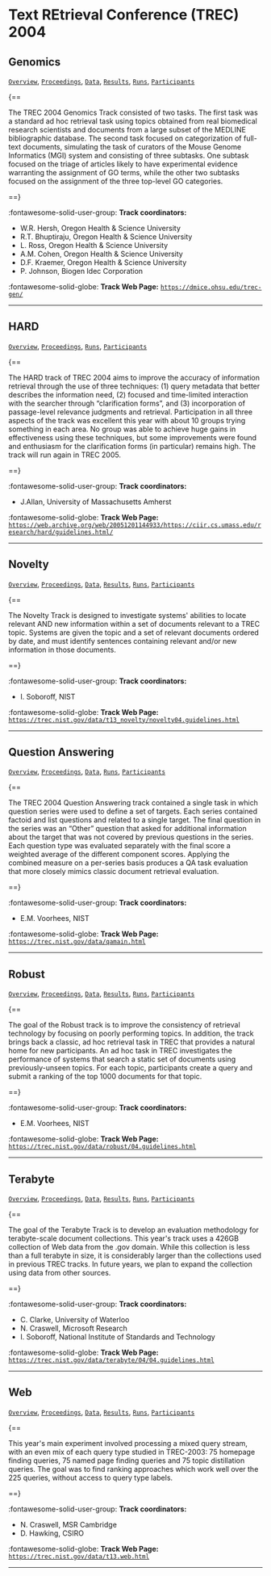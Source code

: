 # Text REtrieval Conference (TREC) 2004 

## Genomics

[`Overview`](./genomics/overview.md), [`Proceedings`](./genomics/proceedings.md), [`Data`](./genomics/data.md), [`Results`](./genomics/results.md), [`Runs`](./genomics/runs.md), [`Participants`](./genomics/participants.md)

{==

The TREC 2004 Genomics Track consisted of two tasks. The first task was a standard ad hoc retrieval task using topics obtained from real biomedical research scientists and documents from a large subset of the MEDLINE bibliographic database. The second task focused on categorization of full-text documents, simulating the task of curators of the Mouse Genome Informatics (MGI) system and consisting of three subtasks. One subtask focused on the triage of articles likely to have experimental evidence warranting the assignment of GO terms, while the other two subtasks focused on the assignment of the three top-level GO categories.

==}

:fontawesome-solid-user-group: **Track coordinators:**

- W.R. Hersh, Oregon Health & Science University 
- R.T. Bhuptiraju, Oregon Health & Science University 
- L. Ross, Oregon Health & Science University 
- A.M. Cohen, Oregon Health & Science University 
- D.F. Kraemer, Oregon Health & Science University 
- P. Johnson, Biogen Idec Corporation 


:fontawesome-solid-globe: **Track Web Page:** [`https://dmice.ohsu.edu/trec-gen/`](https://dmice.ohsu.edu/trec-gen/) 

---

## HARD

[`Overview`](./HARD/overview.md), [`Proceedings`](./HARD/proceedings.md), [`Runs`](./HARD/runs.md), [`Participants`](./HARD/participants.md)

{==

The HARD track of TREC 2004 aims to improve the accuracy of information retrieval through the use of three techniques: (1) query metadata that better describes the information need, (2) focused and time-limited interaction with the searcher through “clarification forms”, and (3) incorporation of passage-level relevance judgments and retrieval. Participation in all three aspects of the track was excellent this year with about 10 groups trying something in each area. No group was able to achieve huge gains in effectiveness using these techniques, but some improvements were found and enthusiasm for the clarification forms (in particular) remains high. The track will run again in TREC 2005.

==}

:fontawesome-solid-user-group: **Track coordinators:**

- J.Allan, University of Massachusetts Amherst 


:fontawesome-solid-globe: **Track Web Page:** [`https://web.archive.org/web/20051201144933/https://ciir.cs.umass.edu/research/hard/guidelines.html/`](https://web.archive.org/web/20051201144933/https://ciir.cs.umass.edu/research/hard/guidelines.html/) 

---

## Novelty

[`Overview`](./novelty/overview.md), [`Proceedings`](./novelty/proceedings.md), [`Data`](./novelty/data.md), [`Results`](./novelty/results.md), [`Runs`](./novelty/runs.md), [`Participants`](./novelty/participants.md)

{==

The Novelty Track is designed to investigate systems' abilities to locate relevant AND new information within a set of documents relevant to a TREC topic. Systems are given the topic and a set of relevant documents ordered by date, and must identify sentences containing relevant and/or new information in those documents.

==}

:fontawesome-solid-user-group: **Track coordinators:**

- I. Soboroff, NIST 


:fontawesome-solid-globe: **Track Web Page:** [`https://trec.nist.gov/data/t13_novelty/novelty04.guidelines.html`](https://trec.nist.gov/data/t13_novelty/novelty04.guidelines.html) 

---

## Question Answering

[`Overview`](./qa/overview.md), [`Proceedings`](./qa/proceedings.md), [`Data`](./qa/data.md), [`Runs`](./qa/runs.md), [`Participants`](./qa/participants.md)

{==

The TREC 2004 Question Answering track contained a single task in which question series were used to define a set of targets. Each series contained factoid and list questions and related to a single target. The final question in the series was an “Other” question that asked for additional information about the target that was not covered by previous questions in the series. Each question type was evaluated separately with the final score a weighted average of the different component scores. Applying the combined measure on a per-series basis produces a QA task evaluation that more closely mimics classic document retrieval evaluation.

==}

:fontawesome-solid-user-group: **Track coordinators:**

- E.M. Voorhees, NIST 


:fontawesome-solid-globe: **Track Web Page:** [`https://trec.nist.gov/data/qamain.html`](https://trec.nist.gov/data/qamain.html) 

---

## Robust

[`Overview`](./robust/overview.md), [`Proceedings`](./robust/proceedings.md), [`Data`](./robust/data.md), [`Results`](./robust/results.md), [`Runs`](./robust/runs.md), [`Participants`](./robust/participants.md)

{==

The goal of the Robust track is to improve the consistency of retrieval technology by focusing on poorly performing topics. In addition, the track brings back a classic, ad hoc retrieval task in TREC that provides a natural home for new participants. An ad hoc task in TREC investigates the performance of systems that search a static set of documents using previously-unseen topics. For each topic, participants create a query and submit a ranking of the top 1000 documents for that topic.

==}

:fontawesome-solid-user-group: **Track coordinators:**

- E.M. Voorhees, NIST 


:fontawesome-solid-globe: **Track Web Page:** [`https://trec.nist.gov/data/robust/04.guidelines.html`](https://trec.nist.gov/data/robust/04.guidelines.html) 

---

## Terabyte

[`Overview`](./terabyte/overview.md), [`Proceedings`](./terabyte/proceedings.md), [`Data`](./terabyte/data.md), [`Results`](./terabyte/results.md), [`Runs`](./terabyte/runs.md), [`Participants`](./terabyte/participants.md)

{==

The goal of the Terabyte Track is to develop an evaluation methodology for terabyte-scale document collections. This year's track uses a 426GB collection of Web data from the .gov domain. While this collection is less than a full terabyte in size, it is considerably larger than the collections used in previous TREC tracks. In future years, we plan to expand the collection using data from other sources.

==}

:fontawesome-solid-user-group: **Track coordinators:**

- C. Clarke, University of Waterloo 
- N. Craswell, Microsoft Research 
- I. Soboroff, National Institute of Standards and Technology 


:fontawesome-solid-globe: **Track Web Page:** [`https://trec.nist.gov/data/terabyte/04/04.guidelines.html`](https://trec.nist.gov/data/terabyte/04/04.guidelines.html) 

---

## Web

[`Overview`](./web/overview.md), [`Proceedings`](./web/proceedings.md), [`Data`](./web/data.md), [`Results`](./web/results.md), [`Runs`](./web/runs.md), [`Participants`](./web/participants.md)

{==

This year's main experiment involved processing a mixed query stream, with an even mix of each query type studied in TREC-2003: 75 homepage finding queries, 75 named page finding queries and 75 topic distillation queries. The goal was to find ranking approaches which work well over the 225 queries, without access to query type labels.

==}

:fontawesome-solid-user-group: **Track coordinators:**

- N. Craswell, MSR Cambridge 
- D. Hawking, CSIRO 


:fontawesome-solid-globe: **Track Web Page:** [`https://trec.nist.gov/data/t13.web.html`](https://trec.nist.gov/data/t13.web.html) 

---

